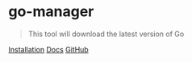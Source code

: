 # go-manager

> This tool will download the latest version of Go



[Installation](installation.md)
[Docs](docs.md)
[GitHub](https://github.com/x0f5c3/go-manager)
